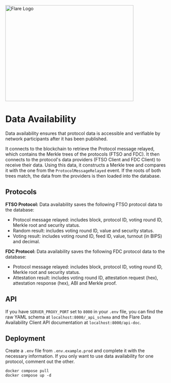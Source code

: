 <p align="left">
  <a href="https://flare.network/" target="blank"><img src="https://flare.network/wp-content/uploads/Artboard-1-1.svg" width="400" height="300" alt="Flare Logo" /></a>
</p>

# Data Availability

Data availability ensures that protocol data is accessible and verifiable by network participants after it has been published.

It connects to the blockchain to retrieve the Protocol message relayed, which contains the Merkle trees of the protocols (FTSO and FDC). It then connects to the protocol's data providers (FTSO Client and FDC Client) to receive their data. Using this data, it constructs a Merkle tree and compares it with the one from the `ProtocolMessageRelayed` event. If the roots of both trees match, the data from the providers is then loaded into the database.

## Protocols

**FTSO Protocol:** Data availability saves the following FTSO protocol data to the database:

- Protocol message relayed: includes block, protocol ID, voting round ID, Merkle root and security status.
- Random result: includes voting round ID, value and security status.
- Voting result: includes voting round ID, feed ID, value, turnout (in BIPS) and decimal.

**FDC Protocol:** Data availability saves the following FDC protocol data to the database:

- Protocol message relayed: includes block, protocol ID, voting round ID, Merkle root and security status.
- Attestation result: includes voting round ID, attestation request (hex), attestation response (hex), ABI and Merkle proof.

## API

If you have `SERVER_PROXY_PORT` set to `8000` in your `.env` file, you can find the raw YAML schema at `localhost:8000/_api_schema` and the Flare Data Availability Client API documentation at `localhost:8000/api-doc`.

## Deployment

Create a `.env` file from `.env.example.prod` and complete it with the necessary information. If you only want to use data availability for one protocol, comment out the other. 

```
docker compose pull
docker compose up -d
```
